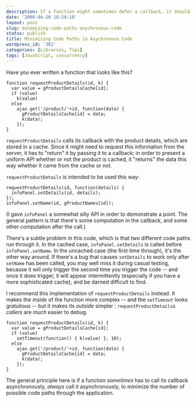 ```yaml
---
description: If a function might sometimes defer a callback, it should always defer the callback
date: '2008-04-20 18:28:18'
layout: post
slug: minimizing-code-paths-asychronous-code
status: publish
title: Minimizing Code Paths in Asychronous Code
wordpress_id: '302'
categories: [Libraries, Tips]
tags: [JavaScript, concurrency]
---
```


Have you ever written a function that looks like this?

    function requestProductDetails(id, k) {
      var value = gProductDetailsCache[id];
      if (value)
        k(value)
      else
        ajax.get('/product/'+id, function(data) {
          gProductDetailsCache[id] = data;
          k(data);
        });
    }

<!-- more -->

`requestProductDetails` calls its callback with the product details, which are stored in a cache.  Since it might need to request this information from the server, it has to "return" it by passing it to a callback; in order to present a uniform API whether or not the product is cached, it "returns" the data this way whether it came from the cache or not.

`requestProductDetails` is intended to be used this way:

    requestProductDetails(id, function(details) {
      infoPanel.setDetails(id, details);
    });
    infoPanel.setName(id, gProductNames[id]);

(I gave `infoPanel` a somewhat silly API in order to demonstrate a point.  The general pattern is that there's some computation in the callback, and some other computation after the call.)

There's a subtle problem in this code, which is that two different code paths run through it.  In the cached case, `infoPanel.setDetails` is called before `infoPanel.setName`.  In the uncached case (the first time through), it's the other way around.  If there's a bug that causes `setDetails` to work only after `setName` has been called, you may well miss it during casual testing, because it will only trigger the second time you trigger the code -- and once it does trigger, it will appear intermittently (especially if you have a more sophisticated cache), and be darned difficult to find.

I recommend this implementation of `requestProductDetails` instead.  It makes the _inside_ of the function more complex -- and the `setTimeout` looks gratuitous -- but it makes its _outside_ simpler : `requestProductDetails`s _callers_ are _much_ easier to debug.

    function requestProductDetails(id, k) {
      var value = gProductDetailsCache[id];
      if (value)
        setTimeout(function() { k(value) }, 10);
      else
        ajax.get('/product/'+id, function(data) {
          gProductDetailsCache[id] = data;
          k(data);
        });
    }

The general principle here is if a function _sometimes_ has to call its callback asynchronously, _always_ call it asynchronously, to minimize the number of possible code paths through the application.
